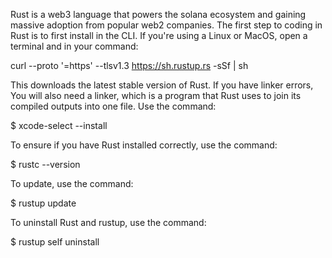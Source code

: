 Rust is a web3 language that powers the solana ecosystem and gaining massive adoption from popular web2 companies. The first step to coding in Rust is to first install in the CLI.
If you're using a Linux or MacOS, open a terminal and in your command:

curl --proto '=https' --tlsv1.3 https://sh.rustup.rs -sSf | sh

This downloads the latest stable version of Rust.
If you have linker errors, You will also need a linker, which is a program that Rust uses to join its compiled outputs into one file. Use the command:

$ xcode-select --install

To ensure if you have Rust installed correctly, use the command:

$ rustc --version

To update, use the command:

$ rustup update

To uninstall Rust and rustup, use the command:

$ rustup self uninstall
